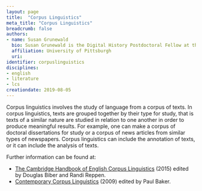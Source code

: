 ```yaml
---
layout: page
title:  "Corpus Linguistics"
meta_title: "Corpus Linguistics"
breadcrumb: false
authors: 
- name: Susan Grunewald
  bio: Susan Grunewald is the Digital History Postdoctoral Fellow at the University of Pittsburgh’s World History Center. She received her PhD from Carnegie Mellon University, where she was a two-time A.W. Mellon Fellow in Digital Humanities. Her research focuses on Soviet history, particularly German prisoners of war in the USSR during and after the Second World War.
  affiliation: University of Pittsburgh
  uri:
identifier: corpuslinguistics
disciplines: 
- english
- literature
- lcs
creationdate: 2019-08-05
---
```


Corpus linguistics involves the study of language from a corpus of texts. In corpus linguistics, texts are grouped together by their type for study, that is texts of a similar nature are studied in relation to one another in order to produce meaningful results. For example, one can make a corpus of doctoral dissertations for study or a corpus of news articles from similar types of newspapers. Corpus linguistics can include the annotation of texts, or it can include the analysis of texts. 

Further information can be found at:
 -  [The Cambridge Handbook of English Corpus Linguistics](https://books.google.com/books?id=0b8yCgAAQBAJ&printsec=frontcover&dq=corpus+linguistics&hl=en&sa=X&ved=0ahUKEwjE9LXSxuzjAhVvUt8KHXKRCxUQ6AEIKjAA#v=onepage&q=corpus%20linguistics&f=false) (2015) edited by Douglas Biber and Randi Reppen.
 -  [Contemporary Corpus Linguistics](https://books.google.com/books?id=iPqzKNbZZlAC&printsec=frontcover&dq=corpus+linguistics&hl=en&sa=X&ved=0ahUKEwjE9LXSxuzjAhVvUt8KHXKRCxUQ6AEINDAC#v=onepage&q=corpus%20linguistics&f=false) (2009) edited by Paul Baker. 
